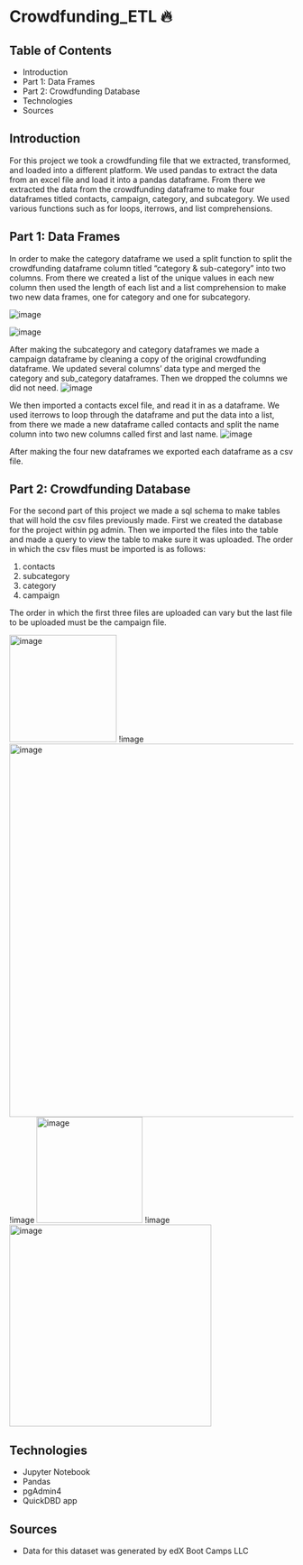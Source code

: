# Crowdfunding_ETL :fire:

## Table of Contents
- Introduction
- Part 1: Data Frames
- Part 2: Crowdfunding Database
- Technologies
- Sources

## Introduction

For this project we took a crowdfunding file that we extracted, transformed, and loaded into a different platform. We used pandas to extract the data from an excel file and load it into a pandas dataframe. From there we extracted the data from the crowdfunding dataframe to make four dataframes titled contacts, campaign, category, and subcategory.  We used various functions such as for loops, iterrows, and  list comprehensions. 

## Part 1: Data Frames

In order to make the category dataframe we used a split function to split the crowdfunding dataframe column titled “category & sub-category” into two columns. From there we created a list of the unique values in each new column then used the length of each list and a list comprehension to make two new data frames, one for category and one for subcategory.

![image](https://user-images.githubusercontent.com/118862894/227392750-b706d2a9-2cf4-45b7-9bf6-0b9074652ae6.png)


![image](https://user-images.githubusercontent.com/118862894/227392856-776af01d-6a5a-4f66-a332-f34bd50c7b98.png)


After making the subcategory and category dataframes we made a campaign dataframe by cleaning a copy of the original crowdfunding dataframe. We updated several columns’ data type and merged the category and sub_category dataframes. Then we dropped the columns we did not need.
![image](https://user-images.githubusercontent.com/118862894/227390041-d451355e-ce24-4475-ba0e-197d6f0f2fef.png)

We then imported a contacts excel file, and read it in as a dataframe. We used iterrows to loop through the dataframe and put the data into a list, from there we made a new dataframe called contacts and split the name column into two new columns called first and last name.
![image](https://user-images.githubusercontent.com/118862894/227393421-38b7e7e0-b24a-4154-ae44-e97001d7f4c5.png)


After making the four new dataframes we exported each dataframe as a csv file. 

## Part 2: Crowdfunding Database

For the second part of this project we made a sql schema to make tables that will hold the csv files previously made. First we created the database for the project within pg admin. Then we imported the files into the table and made a query to view the table to make sure it was uploaded. The order in which the csv files must be imported is as follows:
1. contacts
2. subcategory
3. category
4. campaign
		
The order in which the first three files are uploaded can vary but the last file to be uploaded must be the campaign file. 

<img width="190" alt="image" src="https://user-images.githubusercontent.com/118862894/227390317-f8baca0c-594f-4330-8911-7e64b3695b92.png">
!image <img width="662" alt="image" src="https://user-images.githubusercontent.com/118862894/227390440-65c17268-799f-4311-aac6-c9ef2d58a877.png">
!image <img width="188" alt="image" src="https://user-images.githubusercontent.com/118862894/227390545-34115154-cfa2-4c23-857e-10d0909b38d1.png">
!image <img width="358" alt="image" src="https://user-images.githubusercontent.com/118862894/227390583-7eff0e70-ad65-4c63-a754-d46c01b77add.png">

## Technologies

* Jupyter Notebook
* Pandas
* pgAdmin4
* QuickDBD app

## Sources

- Data for this dataset was generated by edX Boot Camps LLC

